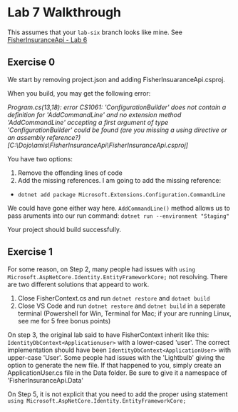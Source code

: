 # Lab 7 Walkthrough

This assumes that your `lab-six` branch looks like mine. See [FisherInsuranceApi - Lab 6](https://github.com/amis-3610-sp17/FisherInsuranceApi/tree/lab-six)


## Exercise 0

We start by removing project.json and adding FisherInsuaranceApi.csproj.

When you build, you may get the following error:

*Program.cs(13,18): error CS1061: 'ConfigurationBuilder' does not contain a definition for 'AddCommandLine' and no extension method 'AddCommandLine' accepting a first argument of type 'ConfigurationBuilder' could be found (are you missing a using directive or an assembly reference?) [C:\Dojo\amis\FisherInsuranceApi\FisherInsuranceApi.csproj]*

You have two options:
1. Remove the offending lines of code
2. Add the missing references. I am going to add the missing reference:
* `dotnet add package Microsoft.Extensions.Configuration.CommandLine`

We could have gone either way here. `AddCommandLine()` method allows us to pass aruments into our run command: `dotnet run --environment "Staging"` 

Your project should build successfully. 

## Exercise 1

For some reason, on Step 2, many people had issues with `using Microsoft.AspNetCore.Identity.EntityFrameworkCore;` not resolving. There are two different solutions that appeard to work.
1. Close FisherContext.cs and run `dotnet restore` and `dotnet build`
2. Close VS Code and run `dotnet restore` and `dotnet build` in a seperate terminal (Powershell for Win, Terminal for Mac; if your are running Linux, see me for 5 free bonus points)

On step 3, the original lab said to have FisherContext inherit like this: `IdentityDbContext<Applicationuser>` with a lower-cased 'user'. The correct implementation should have been `IdentityDbContext<ApplicationUser>` with upper-case 'User'. Some people had issues with the 'Lightbulb' giving the option to generate the new file. If that happened to you, simply create an ApplicationUser.cs file in the Data folder. Be sure to give it a namespace of 'FisherInsuranceApi.Data'

On Step 5, it is not explicit that you need to add the proper using statement `using Microsoft.AspNetCore.Identity.EntityFrameworkCore;`


